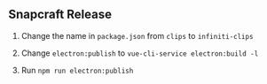 ## Snapcraft Release

1. Change the name in `package.json` from `clips` to `infiniti-clips`

2. Change `electron:publish` to `vue-cli-service electron:build -l`

3. Run `npm run electron:publish`